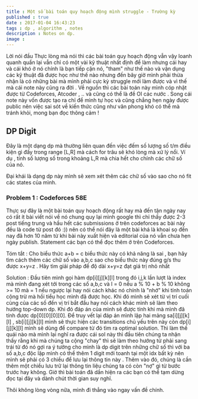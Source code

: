 ```yaml
---
title : Một số bài toán quy hoạch động mình struggle - Trường kỳ
published : true
date : 2017-01-04 16:43:23
tags : dp , algorithm , notes
description : Notes on dp.
image :
---
```

Lời nói đầu
Thực lòng mà nói thì các bài toán quy hoạch động vẫn vậy loanh quanh quẩn lại vẫn chỉ có 
một vài kỹ thuật nhất định để làm nhưng cái hay và cái khó ở nó chính là bạn tiếp cận nó,
"tham" như thế nào và vận dụng các kỹ thuật đã được học như thế nào nhưng đến bây giờ
mình phải thừa nhận là có những bài mà mình phải cực kỳ struggle mới làm được và vì thế mà
cái note này cũng ra đời . Về nguồn thì các bài toán này mình cóp nhặt được từ Codeforces,
Atcoder , .. và cũng có thể là đề OI các nước . Song cái note này vốn được tạo ra chỉ để 
mình tự học và cũng chẳng hẹn ngày được public nên việc sai sót về kiến thức cũng như văn phong
khó có thể mà tránh khỏi, mong bạn đọc thông cảm !

## DP Digit
Đây là một dạng dp mà thường liên quan đến việc đếm số lượng số t/m điều kiện gì đấy trong
range [L,R] mà cách for trâu sẽ khó lòng mà xử lý nổi. Ví dụ , tính số lượng số trong khoảng L,R
mà chia hết cho chính các chữ số của nó.

Đại khái là dạng dp này mình sẽ xem xét thêm các chữ số vào sao cho nó fit các states của
mình.

### Problem 1 : Codeforces 58E
Thực sự đây là một bài toán quy hoạch động rất hay mà đến tận ngày nay có rất ít bài viết nói về 
nó chung quy lại mình google thì chỉ thấy được 2-3 post tiếng trung và hầu hết các submissions ở
trên codeforces ac bài này đều là code từ post đó :)) nên có thể nói đây là một bài khá là khoai sọ
đến nay đã hơn 10 năm từ khi bài này xuất hiện và editorial của nó vẫn chưa hẹn ngày publish.
Statement các bạn có thể đọc thêm ở trên Codeforces.

Tóm tắt : Cho biểu thức a+b = c biểu thức này có khả năng là sai , bạn hãy tìm cách thêm các chữ số
vào a,b,c sao cho biểu thức này đúng g/s thu được x+y=z . Hãy tìm giải pháp để độ dài x+y=z đạt giá
trị nhỏ nhất

Solution : 
Đầu tiên mình gọi hàm dp[i][j][k][l] trong đó i,j,k lần lượt là index mà mình đang xét tới trong các số
a,b,c và l = 0 nếu a % 10 + b % 10 không >= 10 mà = 1 nếu ngược lại hay nói cách khác nó chính là "nhớ" khi tính toán
cộng trừ mà hồi tiểu học mình đã được học.
Khi đó mình sẽ xét từ vị trí cuối cùng của các số đến vị trí bắt đầu hay nói cách khác mình sẽ làm theo hướng
top-down dp.
Khi đó đáp án của mình sẽ được tính khi mà mình đã tính được dp[0][0][0][0].
Để truy vết lại đáp án mình lập hai mảng sa[i][j][k][l] , sb[i][j][k][l] mình sẽ thực hiện các transitions
chủ yếu trên này còn dp[i][j][k][l] mình sẽ dùng để compare từ đó tìm ra optimal solution.
Thì làm thế quái nào mà mình lại nghĩ ra được cái sol này thì đầu tiên chúng ta nhận thấy rằng khi mà chúng ta cộng
"chay" thì sẽ làm theo hướng từ phải sang trái từ đó nó gợi ra ý tưởng cho mình là dp digit trên những chữ số
thì với ba số a,b,c độc lập mình có thể thêm 1 digit mới toanh tại một idx bất kỳ nên mình sẽ phải có 3 chiều để lưu lại
thông tin này . Thêm vào đó, chúng là cần thêm một chiều lưu trữ lại thông tin liệu chúng ta có còn "nợ" gì từ bước trước hay
không. Giờ thì bài toán đã dần hiện ra các bạn có thể tạm dừng đọc tại đây và dành chút thời gian suy nghĩ.

Thôi không lòng vòng nữa, mình đi thẳng vào ngay vấn đề chính. 


